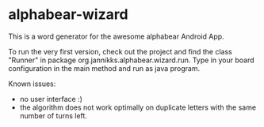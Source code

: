 # alphabear-wizard
This is a word generator for the awesome alphabear Android App.

To run the very first version, check out the project and find the class "Runner" in package org.jannikks.alphabear.wizard.run. Type in your board configuration in the main method and run as java program.

Known issues:
* no user interface :)
* the algorithm does not work optimally on duplicate letters with the same number of turns left.
